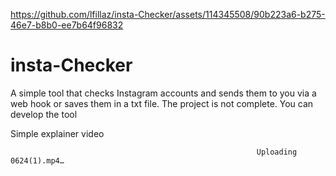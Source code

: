
https://github.com/lfillaz/insta-Checker/assets/114345508/90b223a6-b275-46e7-b8b0-ee7b64f96832
# insta-Checker
A simple tool that checks Instagram accounts and sends them to you via a web hook or saves them in a txt file. The project is not complete. You can develop the tool

Simple explainer video

                                                           Uploading 0624(1).mp4…

